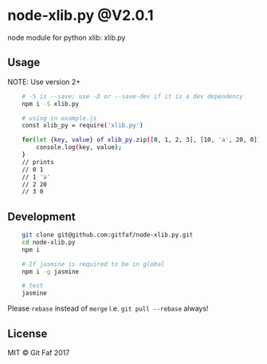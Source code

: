 # node-xlib.py @V2.0.1

node module for python xlib: xlib.py

## Usage

NOTE: Use version 2+

```bash
    # -S is --save; use -D or --save-dev if it is a dev dependency
    npm i -S xlib.py

    # using in example.js
    const xlib_py = require('xlib.py')

    for(let {key, value} of xlib_py.zip([0, 1, 2, 3], [10, 'a', 20, 0])) {
        console.log(key, value);
    }
    // prints
    // 0 1
    // 1 'a'
    // 2 20
    // 3 0
```

## Development

```bash
    git clone git@github.com:gitfaf/node-xlib.py.git
    cd node-xlib.py
    npm i

    # If jasmine is required to be in global
    npm i -g jasmine

    # test
    jasmine
```

Please `rebase` instead of `merge` i.e. `git pull --rebase` always!

## License

MIT &copy; Git Faf 2017
